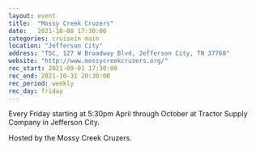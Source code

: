 ```yaml
---
layout: event
title:  "Mossy Creek Cruzers"
date:   2021-10-08 17:30:00
categories: cruisein main
location: "Jefferson City"
address: "TSC, 127 W Broadway Blvd, Jefferson City, TN 37760"
website: "http://www.mossycreekcruzers.org/"
rec_start: 2021-09-01 17:30:00
rec_end: 2021-10-31 20:30:00
rec_period: weekly
rec_day: friday
---
```


Every Friday starting at 5:30pm April through October at Tractor Supply Company in Jefferson City.

Hosted by the Mossy Creek Cruzers.
